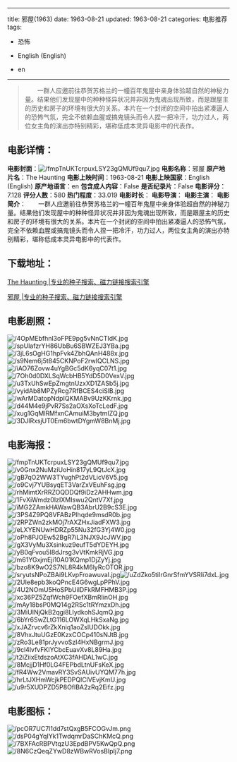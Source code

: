 
---
title: 邪屋(1963)
date: 1963-08-21
updated: 1963-08-21
categories: 电影推荐
tags:
- 恐怖

- English (English)
- en
---


> 　　一群人应邀前往恭贺苏格兰的一幢百年鬼屋中亲身体验超自然的神秘力量。结果他们发现屋中的种种怪异状况并非因为鬼魂出现所致，而是跟屋主的历史和房子的环境有很大的关系。本片在一个封闭的空间中拍出紧凑逼人的恐怖气氛，完全不依赖血腥或搞鬼镜头而令人捏一把冷汗，功力过人，两位女主角的演出亦特别精彩，堪称低成本灵异电影中的代表作。

## **电影详情**：

**电影封面**：<img src="https://image.tmdb.org/t/p/w200/fmpTnUKTcrpuxLSY23gQMUf9qu7.jpg" alt="/fmpTnUKTcrpuxLSY23gQMUf9qu7.jpg" title="/fmpTnUKTcrpuxLSY23gQMUf9qu7.jpg">
**电影名称**：邪屋
**原产地片名**：The Haunting
**电影上映时间**：1963-08-21
**电影上映国家**：English (English)
**原产地语言**：en
**包含成人内容**：False
**是否纪录片**：False
**电影评分**：7.128
**评分人数**：580
**热门程度**：33.019
**电影时长**：
**电影导演**：
**电影主演**：
**电影简介**：　　一群人应邀前往恭贺苏格兰的一幢百年鬼屋中亲身体验超自然的神秘力量。结果他们发现屋中的种种怪异状况并非因为鬼魂出现所致，而是跟屋主的历史和房子的环境有很大的关系。本片在一个封闭的空间中拍出紧凑逼人的恐怖气氛，完全不依赖血腥或搞鬼镜头而令人捏一把冷汗，功力过人，两位女主角的演出亦特别精彩，堪称低成本灵异电影中的代表作。

## **下载地址**：
[The Haunting |专业的种子搜索、磁力链接搜索引擎](https://movie.amd794.com:2083/?search=The%20Haunting&ordering=&mode=match_phrase&page_size=10&page=1)

[邪屋 |专业的种子搜索、磁力链接搜索引擎](https://movie.amd794.com:2083/?search=%E9%82%AA%E5%B1%8B&ordering=&mode=match_phrase&page_size=10&page=1)
 

## **电影剧照**：
<img src="https://image.tmdb.org/t/p/original/4OpMEbfhnl3oFPE9pg5vNnCTIdK.jpg" alt="/4OpMEbfhnl3oFPE9pg5vNnCTIdK.jpg" title="/4OpMEbfhnl3oFPE9pg5vNnCTIdK.jpg"><img src="https://image.tmdb.org/t/p/original/spUlafzrYH86UbBu6SBWZEJ3YBa.jpg" alt="/spUlafzrYH86UbBu6SBWZEJ3YBa.jpg" title="/spUlafzrYH86UbBu6SBWZEJ3YBa.jpg"><img src="https://image.tmdb.org/t/p/original/3jL6sOgHG1hpFvk4ZbhQAnH488x.jpg" alt="/3jL6sOgHG1hpFvk4ZbhQAnH488x.jpg" title="/3jL6sOgHG1hpFvk4ZbhQAnH488x.jpg"><img src="https://image.tmdb.org/t/p/original/s9Nem6j5t845CKNPoF2rwIQCLNS.jpg" alt="/s9Nem6j5t845CKNPoF2rwIQCLNS.jpg" title="/s9Nem6j5t845CKNPoF2rwIQCLNS.jpg"><img src="https://image.tmdb.org/t/p/original/iAO76Zovw4uYgBGc5dK6yqC07t1.jpg" alt="/iAO76Zovw4uYgBGc5dK6yqC07t1.jpg" title="/iAO76Zovw4uYgBGc5dK6yqC07t1.jpg"><img src="https://image.tmdb.org/t/p/original/7Oh0d0DXLSqWcbHB5YdD5D0VexV.jpg" alt="/7Oh0d0DXLSqWcbHB5YdD5D0VexV.jpg" title="/7Oh0d0DXLSqWcbHB5YdD5D0VexV.jpg"><img src="https://image.tmdb.org/t/p/original/u3TxUhSwEpZmgtnUzxXD1ZASb5j.jpg" alt="/u3TxUhSwEpZmgtnUzxXD1ZASb5j.jpg" title="/u3TxUhSwEpZmgtnUzxXD1ZASb5j.jpg"><img src="https://image.tmdb.org/t/p/original/vyidAb8MPZyRcg7RfBCES4ciSlB.jpg" alt="/vyidAb8MPZyRcg7RfBCES4ciSlB.jpg" title="/vyidAb8MPZyRcg7RfBCES4ciSlB.jpg"><img src="https://image.tmdb.org/t/p/original/wArMDatopNdpIQKMABv9UzKKrnk.jpg" alt="/wArMDatopNdpIQKMABv9UzKKrnk.jpg" title="/wArMDatopNdpIQKMABv9UzKKrnk.jpg"><img src="https://image.tmdb.org/t/p/original/d44M4e9jPvR7Ss2aOXsXoTcLedF.jpg" alt="/d44M4e9jPvR7Ss2aOXsXoTcLedF.jpg" title="/d44M4e9jPvR7Ss2aOXsXoTcLedF.jpg"><img src="https://image.tmdb.org/t/p/original/xug1GqMlRMfxnCAmuiM3bytmIZQ.jpg" alt="/xug1GqMlRMfxnCAmuiM3bytmIZQ.jpg" title="/xug1GqMlRMfxnCAmuiM3bytmIZQ.jpg"><img src="https://image.tmdb.org/t/p/original/3DJlRxsjUT0Em6bwtDYgmW8BnMj.jpg" alt="/3DJlRxsjUT0Em6bwtDYgmW8BnMj.jpg" title="/3DJlRxsjUT0Em6bwtDYgmW8BnMj.jpg">

## **电影海报**：
<img src="https://image.tmdb.org/t/p/original/fmpTnUKTcrpuxLSY23gQMUf9qu7.jpg" alt="/fmpTnUKTcrpuxLSY23gQMUf9qu7.jpg" title="/fmpTnUKTcrpuxLSY23gQMUf9qu7.jpg"><img src="https://image.tmdb.org/t/p/original/v0Gnx2NuMziUoHin817yL9QtJcX.jpg" alt="/v0Gnx2NuMziUoHin817yL9QtJcX.jpg" title="/v0Gnx2NuMziUoHin817yL9QtJcX.jpg"><img src="https://image.tmdb.org/t/p/original/gB7qO2WW3TYughPt2dVLicV6V5.jpg" alt="/gB7qO2WW3TYughPt2dVLicV6V5.jpg" title="/gB7qO2WW3TYughPt2dVLicV6V5.jpg"><img src="https://image.tmdb.org/t/p/original/o9Cvj7YUBsyqET3VarZxVEuhFsg.jpg" alt="/o9Cvj7YUBsyqET3VarZxVEuhFsg.jpg" title="/o9Cvj7YUBsyqET3VarZxVEuhFsg.jpg"><img src="https://image.tmdb.org/t/p/original/rhMimtXrRRZOQDDQf9iDz2AHHwm.jpg" alt="/rhMimtXrRRZOQDDQf9iDz2AHHwm.jpg" title="/rhMimtXrRRZOQDDQf9iDz2AHHwm.jpg"><img src="https://image.tmdb.org/t/p/original/1FvXiWmdz0IzIXMIswu2QntV7Xf.jpg" alt="/1FvXiWmdz0IzIXMIswu2QntV7Xf.jpg" title="/1FvXiWmdz0IzIXMIswu2QntV7Xf.jpg"><img src="https://image.tmdb.org/t/p/original/iMG2ZAmkHAWawQB3AbrU2B9cS3E.jpg" alt="/iMG2ZAmkHAWawQB3AbrU2B9cS3E.jpg" title="/iMG2ZAmkHAWawQB3AbrU2B9cS3E.jpg"><img src="https://image.tmdb.org/t/p/original/3PS4Z9PQ8VFABzPIhqde9msdR0b.jpg" alt="/3PS4Z9PQ8VFABzPIhqde9msdR0b.jpg" title="/3PS4Z9PQ8VFABzPIhqde9msdR0b.jpg"><img src="https://image.tmdb.org/t/p/original/2RPZWn2zkMOj7rAXZHxJiadFXW3.jpg" alt="/2RPZWn2zkMOj7rAXZHxJiadFXW3.jpg" title="/2RPZWn2zkMOj7rAXZHxJiadFXW3.jpg"><img src="https://image.tmdb.org/t/p/original/eLXYENUwHDRZp55Nu32fG3Yj4W0.jpg" alt="/eLXYENUwHDRZp55Nu32fG3Yj4W0.jpg" title="/eLXYENUwHDRZp55Nu32fG3Yj4W0.jpg"><img src="https://image.tmdb.org/t/p/original/oPh8PJOEw52BgR7iL3NJX9JcJWV.jpg" alt="/oPh8PJOEw52BgR7iL3NJX9JcJWV.jpg" title="/oPh8PJOEw52BgR7iL3NJX9JcJWV.jpg"><img src="https://image.tmdb.org/t/p/original/gX3VyMu3Xsinkuz9eufT5dYDEYH.jpg" alt="/gX3VyMu3Xsinkuz9eufT5dYDEYH.jpg" title="/gX3VyMu3Xsinkuz9eufT5dYDEYH.jpg"><img src="https://image.tmdb.org/t/p/original/yB0qFvou5I8dJrsg3vVtKmkRjVG.jpg" alt="/yB0qFvou5I8dJrsg3vVtKmkRjVG.jpg" title="/yB0qFvou5I8dJrsg3vVtKmkRjVG.jpg"><img src="https://image.tmdb.org/t/p/original/m61YGxjmEji10A01KQmp1DjZyYj.jpg" alt="/m61YGxjmEji10A01KQmp1DjZyYj.jpg" title="/m61YGxjmEji10A01KQmp1DjZyYj.jpg"><img src="https://image.tmdb.org/t/p/original/bzo8K9wO2S7NL8R4kM6lyRcOTOR.jpg" alt="/bzo8K9wO2S7NL8R4kM6lyRcOTOR.jpg" title="/bzo8K9wO2S7NL8R4kM6lyRcOTOR.jpg"><img src="https://image.tmdb.org/t/p/original/sryutsNPoZBAi9LKvpFroawuvaI.jpg" alt="/sryutsNPoZBAi9LKvpFroawuvaI.jpg" title="/sryutsNPoZBAi9LKvpFroawuvaI.jpg"><img src="https://image.tmdb.org/t/p/original/uZdZko5tiIrGnrSfmYVSRIi7dxL.jpg" alt="/uZdZko5tiIrGnrSfmYVSRIi7dxL.jpg" title="/uZdZko5tiIrGnrSfmYVSRIi7dxL.jpg"><img src="https://image.tmdb.org/t/p/original/2UIe8epb3koQPncE4G6wgLpPPhV.jpg" alt="/2UIe8epb3koQPncE4G6wgLpPPhV.jpg" title="/2UIe8epb3koQPncE4G6wgLpPPhV.jpg"><img src="https://image.tmdb.org/t/p/original/4U2NOmU5HoSPbUilDFkRMFHMB3P.jpg" alt="/4U2NOmU5HoSPbUilDFkRMFHMB3P.jpg" title="/4U2NOmU5HoSPbUilDFkRMFHMB3P.jpg"><img src="https://image.tmdb.org/t/p/original/xc36PZ5ZqfWch9FOefXBmRIinOH.jpg" alt="/xc36PZ5ZqfWch9FOefXBmRIinOH.jpg" title="/xc36PZ5ZqfWch9FOefXBmRIinOH.jpg"><img src="https://image.tmdb.org/t/p/original/mAy18bsP0MQ14g2RSc1tRYmzxDh.jpg" alt="/mAy18bsP0MQ14g2RSc1tRYmzxDh.jpg" title="/mAy18bsP0MQ14g2RSc1tRYmzxDh.jpg"><img src="https://image.tmdb.org/t/p/original/3MiUINjQkB2qgi8LIydkohSJqmQ.jpg" alt="/3MiUINjQkB2qgi8LIydkohSJqmQ.jpg" title="/3MiUINjQkB2qgi8LIydkohSJqmQ.jpg"><img src="https://image.tmdb.org/t/p/original/6bYr6SwZLtG116LOWXqLHkSxaNg.jpg" alt="/6bYr6SwZLtG116LOWXqLHkSxaNg.jpg" title="/6bYr6SwZLtG116LOWXqLHkSxaNg.jpg"><img src="https://image.tmdb.org/t/p/original/xJAZrvcv6rZkXniq1aoZslUDOkk.jpg" alt="/xJAZrvcv6rZkXniq1aoZslUDOkk.jpg" title="/xJAZrvcv6rZkXniq1aoZslUDOkk.jpg"><img src="https://image.tmdb.org/t/p/original/8VhxJtuUGzE0KzxCOCp410sNJtB.jpg" alt="/8VhxJtuUGzE0KzxCOCp410sNJtB.jpg" title="/8VhxJtuUGzE0KzxCOCp410sNJtB.jpg"><img src="https://image.tmdb.org/t/p/original/zRo3Le81prJyvvoSzI4HxNBgrmJ.jpg" alt="/zRo3Le81prJyvvoSzI4HxNBgrmJ.jpg" title="/zRo3Le81prJyvvoSzI4HxNBgrmJ.jpg"><img src="https://image.tmdb.org/t/p/original/9cl4lvfvFKIYCbcEuavXv8L89Ha.jpg" alt="/9cl4lvfvFKIYCbcEuavXv8L89Ha.jpg" title="/9cl4lvfvFKIYCbcEuavXv8L89Ha.jpg"><img src="https://image.tmdb.org/t/p/original/t2iZiixEtdszoAtXC3fAHDAL1wC.jpg" alt="/t2iZiixEtdszoAtXC3fAHDAL1wC.jpg" title="/t2iZiixEtdszoAtXC3fAHDAL1wC.jpg"><img src="https://image.tmdb.org/t/p/original/8McjjD1Hf0LG4FEPbdLtnUFsKeX.jpg" alt="/8McjjD1Hf0LG4FEPbdLtnUFsKeX.jpg" title="/8McjjD1Hf0LG4FEPbdLtnUFsKeX.jpg"><img src="https://image.tmdb.org/t/p/original/fR4Ww2VmavRY3SvSAUivUYQM77h.jpg" alt="/fR4Ww2VmavRY3SvSAUivUYQM77h.jpg" title="/fR4Ww2VmavRY3SvSAUivUYQM77h.jpg"><img src="https://image.tmdb.org/t/p/original/hrLtJXHmWcjkPEDPQlClVEvjKmU.jpg" alt="/hrLtJXHmWcjkPEDPQlClVEvjKmU.jpg" title="/hrLtJXHmWcjkPEDPQlClVEvjKmU.jpg"><img src="https://image.tmdb.org/t/p/original/u9r5XUDPZD5P8OflBA2zRq2Eifz.jpg" alt="/u9r5XUDPZD5P8OflBA2zRq2Eifz.jpg" title="/u9r5XUDPZD5P8OflBA2zRq2Eifz.jpg">

## **电影图标**：
<img src="https://image.tmdb.org/t/p/original/pcOR7UC7l1dd7stQxgB5FCOGvJm.png" alt="/pcOR7UC7l1dd7stQxgB5FCOGvJm.png" title="/pcOR7UC7l1dd7stQxgB5FCOGvJm.png"><img src="https://image.tmdb.org/t/p/original/dsP04gYqIYk1TwdqmrDaSChKMcQ.png" alt="/dsP04gYqIYk1TwdqmrDaSChKMcQ.png" title="/dsP04gYqIYk1TwdqmrDaSChKMcQ.png"><img src="https://image.tmdb.org/t/p/original/7BXFAcRBPVtqzU3EpdBPV5KwQpQ.png" alt="/7BXFAcRBPVtqzU3EpdBPV5KwQpQ.png" title="/7BXFAcRBPVtqzU3EpdBPV5KwQpQ.png"><img src="https://image.tmdb.org/t/p/original/8N6CzQeqZYwD8zWBwRVosBIpIj7.png" alt="/8N6CzQeqZYwD8zWBwRVosBIpIj7.png" title="/8N6CzQeqZYwD8zWBwRVosBIpIj7.png">
